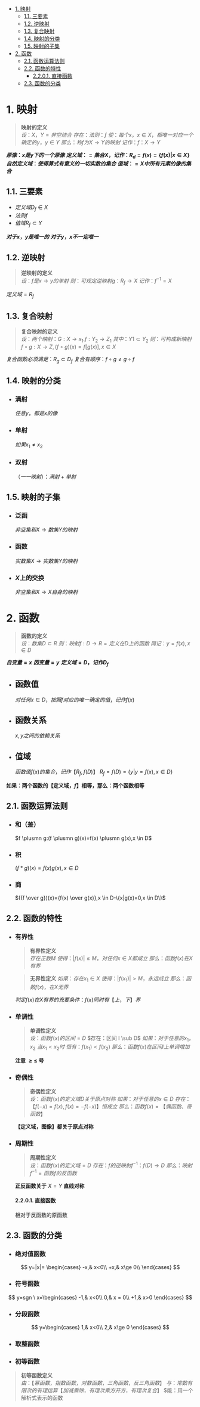 - [1. 映射](#1-映射)
  - [1.1. 三要素](#11-三要素)
  - [1.2. 逆映射](#12-逆映射)
  - [1.3. 复合映射](#13-复合映射)
  - [1.4. 映射的分类](#14-映射的分类)
  - [1.5. 映射的子集](#15-映射的子集)
- [2. 函数](#2-函数)
  - [2.1. 函数运算法则](#21-函数运算法则)
  - [2.2. 函数的特性](#22-函数的特性)
      - [2.2.0.1. 直接函数](#2201-直接函数)
  - [2.3. 函数的分类](#23-函数的分类)

# 1. 映射

>**映射的定义** <br>
$设：X，Y=非空结合$
$存在：法则：f$
$使：每个x，x\in X，都唯一对应一个确定的y，y\in Y$
$那么：称f为X\to Y的映射$
$记作：f：X\to Y$

**$原像：x是y下的一个原像$**
**$定义域：= 集合X，记作：R_d=f(x)=\{f(x)|x\in X\}$**
**$自然定义域：使得算式有意义的一切实数的集合$**
**$值域：=X中所有元素的像的集合$**

## 1.1. 三要素

- $定义域D_f\in X$
- $法则 f$
- $值域 R_f \subset Y$

**$对于x，y是唯一的$**
**$对于y，x不一定唯一$**

## 1.2. 逆映射

>**逆映射的定义**<br>
$设：f是x\to y的单射$
$则：可规定逆映射g：R_f\to X$
$记作：f^{-1}=X$

$定义域=R_f$

## 1.3. 复合映射

>**复合映射的定义**<br>
$设：两个映射：G:X \to x_1.f:Y_2 \to Z_1$
$其中：Y1 \subset Y_2$
$则：可构成新映射f \circ g:X \to Z,(f \circ g)(x)=f[g(x)],x \in X$

$复合函数必须满足：R_g \subset D_f$
$复合有顺序：f \circ g \not= g \circ f$

## 1.4. 映射的分类

- ### 满射
  $任意y，都是x的像$
- ### 单射
  $如果x_1 \not ={x_2}$
- ### 双射
  $（一 一映射）：满射 + 单射$

## 1.5. 映射的子集

- ### 泛函

  $非空集和 X \to 数集Y的映射$

- ### 函数

  $实数集X \to 实数集 Y 的映射$

- ### $X$上的交换

  $非空集和 X \to X 自身的映射$

# 2. 函数

>**函数的定义**<br>
$设：数集 D \subset R$
$则：映射 f:D \to R= 定义在 D 上的函数$
$简记：y=f(x),x \in D$

**$自变量=x$**
**$因变量=y$**
**$定义域=D，记作D_f$**

- ## 函数值

  $对任何 x \in D，按照 f 对应的唯一确定的值，记作f(x)$

- ## 函数关系
 
  $x,y之间的依赖关系$

- ## 值域

  $函数值f(x)的集合，记作【R_f,f(D)】$
  $R_f=f(D)=\{y|y=f(x),x \in D\}$

**如果：两个函数的【定义域，$f$】相等，那么：两个函数相等**

## 2.1. 函数运算法则

- ### 和（差）

  $f \plusmn g:(f \plusmn g)(x)=f(x) \plusmn g(x),x \in D$

- ### 积

  $(f*g)(x)=f(x)g(x),x \in D$

- ### 商

  $({f \over g})(x)={f(x) \over g(x)},x \in D-\{x|g(x)=0,x \in D\}$

## 2.2. 函数的特性

- ### 有界性

  >**有界性定义**<br>
  $存在正数M$
  $使得：|f(x)| \le M，对任何 x \in X 都成立$
  $那么：函数 f(x) 在 X 有界$

  >**无界性定义**
  $如果：存在x_1 \in X$
  $使得：|f(x_1)|>M，永远成立$
  $那么：函数 f(x)，在 X 无界$
  
  $判定 f(x) 在 X 有界的充要条件：f(x)同时有【上，下】界$

- ### 单调性

  >**单调性定义**<br>
  $设：函数 f(x) 的区间 =D$
  $存在：区间 I \sub D$
  $如果：对于任意的 x_1，x_2$
  $当 x_1 < x_2 时$
  $恒有：f(x_1)<f(x_2)$
  $那么：函数 f(x) 在区间 I 上单调增加$

    **注意 $\ge\le$ 号**

- ### 奇偶性

  >**奇偶性定义**<br>
  $设：函数 f(x) 的定义域 D 关于原点对称$
  $如果：对于任意的 x \in D$
  $存在：【f(-x)=f(x),f(x)=-f(-x)】恒成立$
  $那么：函数 f(x)=【偶函数、奇函数】$

  **【定义域，图像】都关于原点对称**

- ### 周期性

  >**周期性定义**<br>
  $设：函数 f(x) 的定义域 = D$
  $存在：f 的逆映射 f^{-1}：f(D) \to D$
  $那么：映射 f^{-1}= 函数 f 的反函数$

  **正反函数关于** $X=Y$ **直线对称**

  #### 2.2.0.1. 直接函数
  
  相对于反函数的原函数
  
## 2.3. 函数的分类

- ### 绝对值函数

$$
y=|x|=
    \begin{cases}
    -x,& x<0\\
    +x,& x\ge 0\\
\end{cases}
$$

- ### 符号函数

$$
y=sgn \ x=\begin{cases}
    -1,& x<0\\
    0,& x = 0\\
    +1,& x>0
\end{cases}
$$

- ### 分段函数

$$
y=\begin{cases}
    1,& x<0\\
    2,& x\ge 0
\end{cases}
$$

- ### 取整函数

- ### 初等函数

>**初等函数定义**<br>
$由：【幂函数，指数函数，对数函数，三角函数，反三角函数】$
$与：常数有限次的有理运算【加减乘除，有理次乘方开方，有理次复合】$
$能：用一个解析式表示的函数